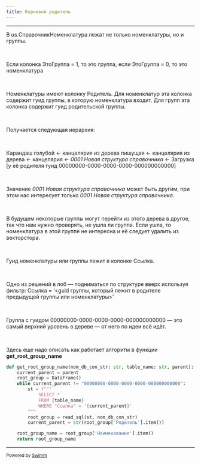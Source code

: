 ```yaml
---
title: Корневой родитель
---
```


<SwmSnippet path="/src/model/synchronize_nomenclatures_model.py" line="27">

---

В us.СправочникНоменклатура лежат не только номенклатуры, но и группы.

&nbsp;

Если колонка ЭтоГруппа = 1, то это группа, если ЭтоГруппа = 0, то это номенклатура

&nbsp;

Номенклатуры имеют колонку Родитель. Для номенклатур эта колонка содержит гуид группы, в которую номенклатура входит. Для групп эта колонка содержит гуид родительской группы.

&nbsp;

Получается следующая иерархия:

&nbsp;

Карандаш голубой ← канцелярия из дерева пишущая ← канцелярия из дерева ← канцелярия ← _0001 Новая структура справочника_ ← Загрузка \[у её родителя гуид 00000000-0000-0000-0000-000000000000\]

&nbsp;

Значение _0001 Новая структура справочника_ может быть другим, при этом нас интересует только _0001 Новая структура справочника_.&nbsp;

&nbsp;

В будущем некоторые группы могут перейти из этого дерева в другое, так что нам нужно проверять, не ушла ли группа. Если ушла, то номенклатура в этой группе не интересна и её следует удалить из векторстора.

&nbsp;

Гуид номенклатуры или группы лежит в колонке Ссылка.

&nbsp;

Одно из решений в лоб — подниматься по структуре вверх используя фильтр: Ссылка = ‘<guid группы, который лежит в родителе предыдущей группы или номенклатуры>’

&nbsp;

Группа с гуидом 00000000-0000-0000-0000-000000000000 — это самый верхний уровень в дереве — от него по идеи всё идёт.

&nbsp;

Здесь еще надо описать как работает алгоритм в функции **get_root_group_name**

```python
def get_root_group_name(nom_db_con_str: str, table_name: str, parent):
    current_parent = parent
    root_group = DataFrame()
    while current_parent != "00000000-0000-0000-0000-000000000000":
        st = f"""
            SELECT *
            FROM {table_name}
            WHERE "Ссылка" = '{current_parent}'
        """
        root_group = read_sql(st, nom_db_con_str)
        current_parent = str(root_group['Родитель'].item())

    root_group_name = root_group['Наименование'].item()
    return root_group_name

```

---

</SwmSnippet>

<SwmMeta version="3.0.0" repo-id="Z2l0aHViJTNBJTNBbXN1LWJhY2tlbmQlM0ElM0FibGVzY2h1bm92" repo-name="msu-backend"><sup>Powered by [Swimm](https://app.swimm.io/)</sup></SwmMeta>
